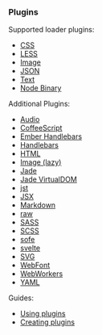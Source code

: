 ### Plugins

Supported loader plugins:

* [CSS](https://github.com/systemjs/plugin-css)
* [LESS](https://github.com/systemjs/plugin-less)
* [Image](https://github.com/systemjs/plugin-image)
* [JSON](https://github.com/systemjs/plugin-json)
* [Text](https://github.com/systemjs/plugin-text)
* [Node Binary](https://github.com/systemjs/plugin-node-binary)

Additional Plugins:

* [Audio](https://github.com/ozsay/plugin-audio)
* [CoffeeScript](https://github.com/forresto/plugin-coffee)
* [Ember Handlebars](https://github.com/n-fuse/plugin-ember-hbs)
* [Handlebars](https://github.com/davis/plugin-hbs)
* [HTML](https://github.com/Hypercubed/systemjs-plugin-html/)
* [Image (lazy)](https://github.com/laurentgoudet/plugin-lazyimage)
* [Jade](https://github.com/johnsoftek/plugin-jade)
* [Jade VirtualDOM](https://github.com/WorldMaker/system-jade-virtualdom)
* [jst](https://github.com/podio/plugin-jst)
* [JSX](https://github.com/floatdrop/plugin-jsx)
* [Markdown](https://github.com/guybedford/plugin-md)
* [raw](https://github.com/matthewbauer/plugin-raw)
* [SASS](https://github.com/screendriver/plugin-sass)
* [SCSS](https://github.com/kevcjones/plugin-scss)
* [sofe](https://github.com/CanopyTax/sofe)
* [svelte](https://github.com/CanopyTax/system-svelte)
* [SVG](https://github.com/vuzonp/systemjs-plugin-svg)
* [WebFont](https://github.com/guybedford/plugin-font)
* [WebWorkers](https://github.com/casperlamboo/plugin-worker)
* [YAML](https://github.com/tb/plugin-yaml)

Guides:

* [Using plugins](docs/getting-started.md#plugin-loaders)
* [Creating plugins](docs/creating-plugins.md)
